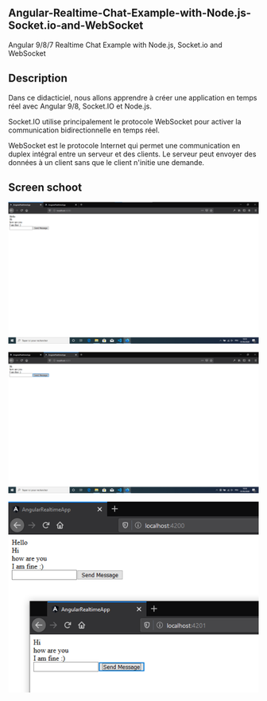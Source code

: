 ## Angular-Realtime-Chat-Example-with-Node.js-Socket.io-and-WebSocket

Angular 9/8/7 Realtime Chat Example with Node.js, Socket.io and WebSocket

## Description

Dans ce didacticiel, nous allons apprendre à créer une application en temps réel avec Angular 9/8, Socket.IO et Node.js.

Socket.IO utilise principalement le protocole WebSocket pour activer la communication bidirectionnelle en temps réel.

WebSocket est le protocole Internet qui permet une communication en duplex intégral entre un serveur et des clients. Le serveur peut envoyer des données à un client sans que le client n'initie une demande.

## Screen schoot

![Screenshot](https://github.com/Chokri31/Angular-Realtime-Chat-Example-with-Node.js-Socket.io-and-WebSocket/blob/master/Caption1.png)

![Screenshot](https://github.com/Chokri31/Angular-Realtime-Chat-Example-with-Node.js-Socket.io-and-WebSocket/blob/master/Caption2.png)

![Screenshot](https://github.com/Chokri31/Angular-Realtime-Chat-Example-with-Node.js-Socket.io-and-WebSocket/blob/master/C1%2BC2.png)


